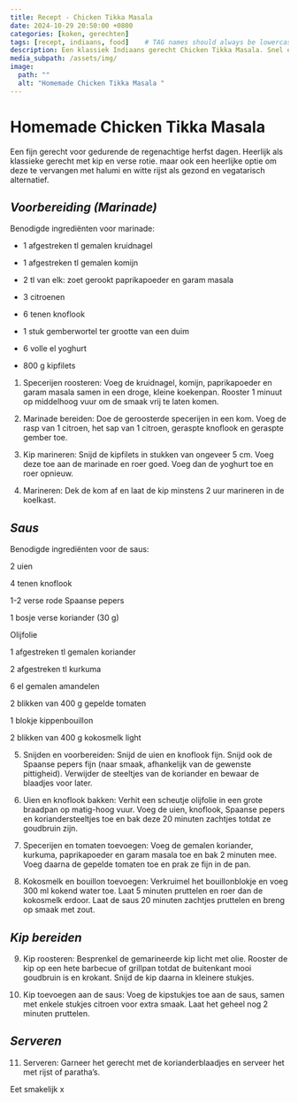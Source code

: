 ```yaml
---
title: Recept - Chicken Tikka Masala
date: 2024-10-29 20:50:00 +0800
categories: [koken, gerechten]
tags: [recept, indiaans, food]    # TAG names should always be lowercase
description: Een klassiek Indiaans gerecht Chicken Tikka Masala. Snel en gemakkelijk te bereiden ook heerlijk als vegetarische gerecht met halumi. 
media_subpath: /assets/img/
image:
  path: ""
  alt: "Homemade Chicken Tikka Masala "
---
```



# Homemade Chicken Tikka Masala 

Een fijn gerecht voor gedurende de regenachtige herfst dagen. Heerlijk als klassieke gerecht met kip en verse rotie. maar ook een heerlijke optie om deze te vervangen met halumi en witte rijst als gezond en vegatarisch alternatief.

## _Voorbereiding (Marinade)_

Benodigde ingrediënten voor marinade:

* 1 afgestreken tl gemalen kruidnagel

* 1 afgestreken tl gemalen komijn

* 2 tl van elk: zoet gerookt paprikapoeder en garam masala

- 3 citroenen

- 6 tenen knoflook

- 1 stuk gemberwortel ter grootte van een duim

- 6 volle el yoghurt

- 800 g kipfilets


1. Specerijen roosteren: Voeg de kruidnagel, komijn, paprikapoeder en garam masala samen in een droge, kleine koekenpan. Rooster 1 minuut op middelhoog vuur om de smaak vrij te laten komen.


2. Marinade bereiden: Doe de geroosterde specerijen in een kom. Voeg de rasp van 1 citroen, het sap van 1 citroen, geraspte knoflook en geraspte gember toe.


3. Kip marineren: Snijd de kipfilets in stukken van ongeveer 5 cm. Voeg deze toe aan de marinade en roer goed. Voeg dan de yoghurt toe en roer opnieuw.


4. Marineren: Dek de kom af en laat de kip minstens 2 uur marineren in de koelkast.



## _Saus_

Benodigde ingrediënten voor de saus:

2 uien

4 tenen knoflook

1-2 verse rode Spaanse pepers

1 bosje verse koriander (30 g)

Olijfolie

1 afgestreken tl gemalen koriander

2 afgestreken tl kurkuma

6 el gemalen amandelen

2 blikken van 400 g gepelde tomaten

1 blokje kippenbouillon

2 blikken van 400 g kokosmelk light


5. Snijden en voorbereiden: Snijd de uien en knoflook fijn. Snijd ook de Spaanse pepers fijn (naar smaak, afhankelijk van de gewenste pittigheid). Verwijder de steeltjes van de koriander en bewaar de blaadjes voor later.


6. Uien en knoflook bakken: Verhit een scheutje olijfolie in een grote braadpan op matig-hoog vuur. Voeg de uien, knoflook, Spaanse pepers en koriandersteeltjes toe en bak deze 20 minuten zachtjes totdat ze goudbruin zijn.


7. Specerijen en tomaten toevoegen: Voeg de gemalen koriander, kurkuma, paprikapoeder en garam masala toe en bak 2 minuten mee. Voeg daarna de gepelde tomaten toe en prak ze fijn in de pan.


8. Kokosmelk en bouillon toevoegen: Verkruimel het bouillonblokje en voeg 300 ml kokend water toe. Laat 5 minuten pruttelen en roer dan de kokosmelk erdoor. Laat de saus 20 minuten zachtjes pruttelen en breng op smaak met zout.



## _Kip bereiden_

9. Kip roosteren: Besprenkel de gemarineerde kip licht met olie. Rooster de kip op een hete barbecue of grillpan totdat de buitenkant mooi goudbruin is en krokant. Snijd de kip daarna in kleinere stukjes.


10. Kip toevoegen aan de saus: Voeg de kipstukjes toe aan de saus, samen met enkele stukjes citroen voor extra smaak. Laat het geheel nog 2 minuten pruttelen.



## _Serveren_

11. Serveren: Garneer het gerecht met de korianderblaadjes en serveer het met rijst of paratha’s.

Eet smakelijk x 



